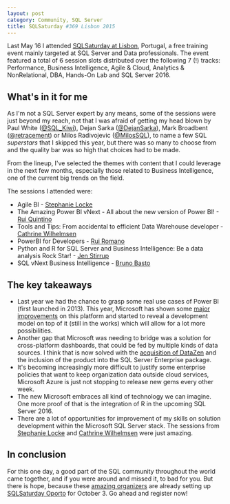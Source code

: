 ```yaml
---
layout: post
category: Community, SQL Server
title: SQLSaturday #369 Lisbon 2015
---
```


Last May 16 I attended [SQLSaturday at Lisbon](http://www.sqlsaturday.com/369), Portugal, a free training event mainly targeted at SQL Server and Data professionals. The event featured a total of 6 session slots distributed over the following 7 (!) tracks: Performance, Business Intelligence, Agile & Cloud, Analytics & NonRelational, DBA, Hands-On Lab and SQL Server 2016.

<!--excerpt-->

## What's in it for me

As I'm not a SQL Server expert by any means, some of the sessions were just beyond my reach, not that I was afraid of getting my head blown by Paul White ([@SQL_Kiwi](http://twitter.com/SQL_Kiwi)), Dejan Sarka ([@DejanSarka](http://twitter.com/DejanSarka)), Mark Broadbent ([@retracement](http://twitter.com/retracement)) or Milos Radivojevic ([@MilosSQL](https://twitter.com/MilosSQL)), to name a few SQL *superstars* that I skipped this year, but there was so many to choose from and the quality bar was so high that choices had to be made.

From the lineup, I've selected the themes with content that I could leverage in the next few months, especially those related to Business Intelligence, one of the current big trends on the field.

The sessions I attended were:

* Agile BI - [Stephanie Locke](http://twitter.com/SteffLocke)
* The Amazing Power BI vNext - All about the new version of Power BI! - [Rui Quintino](http://twitter.com/rquintino)
* Tools and Tips: From accidental to efficient Data Warehouse developer - [Cathrine Wilhelmsen](http://twitter.com/cathrinew)
* PowerBI for Developers - [Rui Romano](http://twitter.com/RuiRomano)
* Python and R for SQL Server and Business Intelligence: Be a data analysis Rock Star! - [Jen Stirrup](http://twitter.com/jenstirrup)
* SQL vNext Business Intelligence - [Bruno Basto](http://twitter.com/bvbasto)


## The key takeaways

- Last year we had the chance to grasp some real use cases of Power BI (first launched in 2013). This year, Microsoft has shown some [major improvements](http://blogs.msdn.com/b/powerbi/archive/2015/05/08/a-fresh-new-look-for-the-power-bi-preview.aspx) on this platform and started to reveal a development model on top of it (still in the works) which will allow for a lot more possibilities.
- Another gap that Microsoft was needing to bridge was a solution for cross-platform dashboards, that could be fed by multiple kinds of data sources. I think that is now solved with the [acquisition of DataZen](http://blogs.microsoft.com/blog/2015/04/14/microsoft-acquires-mobile-business-intelligence-leader-datazen) and the inclusion of the product into the SQL Server Enterprise package.
- It's becoming increasingly more difficult to justify some enterprise policies that want to keep organization data outside cloud services, Microsoft Azure is just not stopping to release new gems every other week.
- The new Microsoft embraces all kind of technology we can imagine. One more proof of that is the integration of R in the upcoming SQL Server 2016.
- There are a lot of opportunities for improvement of my skills on solution development within the Microsoft SQL Server stack. The sessions from [Stephanie Locke](http://www.sqlsaturday.com/369/Sessions/Details.aspx?sid=25275) and [Cathrine Wilhelmsen](http://www.sqlsaturday.com/369/Sessions/Details.aspx?sid=11235) were just amazing.


## In conclusion

For this one day, a good part of the SQL community throughout the world came together, and if you were around and missed it, to bad for you. But there is hope, because these [amazing organizers](http://www.sqlport.com/sql-server/sobre-sqlport) are already setting up [SQLSaturday Oporto](http://www.sqlsaturday.com/429) for October 3. Go ahead and register now!
